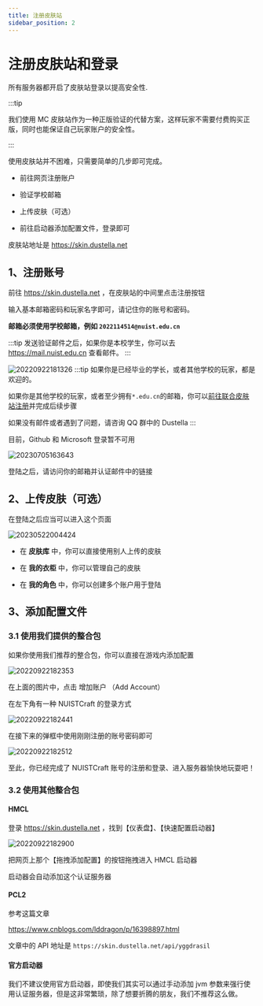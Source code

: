```yaml
---
title: 注册皮肤站
sidebar_position: 2
---
```


# 注册皮肤站和登录

所有服务器都开启了皮肤站登录以提高安全性.

:::tip

我们使用 MC 皮肤站作为一种正版验证的代替方案，这样玩家不需要付费购买正版，同时也能保证自己玩家账户的安全性。

:::

使用皮肤站并不困难，只需要简单的几步即可完成。

- 前往网页注册账户

- 验证学校邮箱

- 上传皮肤（可选）

- 前往启动器添加配置文件，登录即可

皮肤站地址是 https://skin.dustella.net 

## 1、注册账号

前往 https://skin.dustella.net ，在皮肤站的中间里点击注册按钮

输入基本邮箱密码和玩家名字即可，请记住你的账号和密码。

**邮箱必须使用学校邮箱，例如 `2022114514@nuist.edu.cn`**

:::tip
发送验证邮件之后，如果你是本校学生，你可以去 https://mail.nuist.edu.cn 查看邮件。
:::

![20220922181326](https://img-cdn.dustella.net/markdown/20220922181326.png)
:::tip
如果你是已经毕业的学长，或者其他学校的玩家，都是欢迎的。

如果你是其他学校的玩家，或者至少拥有`*.edu.cn`的邮箱，你可以[前往联合皮肤站注册](https://skin.mualliance.ltd/)并完成后续步骤

如果没有邮件或者遇到了问题，请咨询 QQ 群中的 Dustella
:::

目前，Github 和 Microsoft 登录暂不可用


![20230705163643](https://img-cdn.dustella.net/markdown/20230705163643.png)

登陆之后，请访问你的邮箱并认证邮件中的链接

## 2、上传皮肤（可选）

在登陆之后应当可以进入这个页面

![20230522004424](https://img-cdn.dustella.net/markdown/20230522004424.png)

- 在 **皮肤库** 中，你可以直接使用别人上传的皮肤

- 在 **我的衣柜** 中，你可以管理自己的皮肤

- 在 **我的角色** 中，你可以创建多个账户用于登陆

## 3、添加配置文件

### 3.1 使用我们提供的整合包

如果你使用我们推荐的整合包，你可以直接在游戏内添加配置

![20220922182353](https://img-cdn.dustella.net/markdown/20220922182353.png)

在上面的图片中，点击 增加账户 （Add Account）

在左下角有一种 NUISTCraft 的登录方式

![20220922182441](https://img-cdn.dustella.net/markdown/20220922182441.png)

在接下来的弹框中使用刚刚注册的账号密码即可

![20220922182512](https://img-cdn.dustella.net/markdown/20220922182512.png)

至此，你已经完成了 NUISTCraft 账号的注册和登录、进入服务器愉快地玩耍吧！

### 3.2 使用其他整合包

#### HMCL

登录 https://skin.dustella.net ，找到【仪表盘】、【快速配置启动器】

![20220922182900](https://img-cdn.dustella.net/markdown/20220922182900.png)

把网页上那个【拖拽添加配置】的按钮拖拽进入 HMCL 启动器

启动器会自动添加这个认证服务器

#### PCL2

参考这篇文章

https://www.cnblogs.com/lddragon/p/16398897.html

文章中的 API 地址是 `https://skin.dustella.net/api/yggdrasil`

#### 官方启动器

我们不建议使用官方启动器，即使我们其实可以通过手动添加 jvm 参数来强行使用认证服务器，但是这非常繁琐，除了想要折腾的朋友，我们不推荐这么做。
